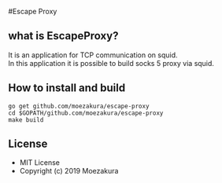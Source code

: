 #Escape Proxy

## what is EscapeProxy?
It is an application for TCP communication on squid.  
In this application it is possible to build socks 5 proxy via squid.

## How to install and build
```
go get github.com/moezakura/escape-proxy 
cd $GOPATH/github.com/moezakura/escape-proxy
make build
```

## License 
- MIT License
- Copyright (c) 2019 Moezakura